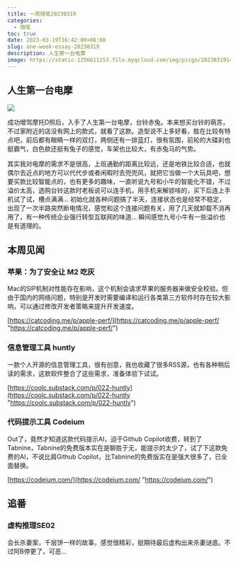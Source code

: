 ```yaml
---
title: 一周随笔20230319
categories:
  - 随笔
toc: true
date: 2023-03-19T16:42:00+08:00
slug: one-week-essay-20230319
description: 人生第一台电摩
image: https://static-1256611153.file.myqcloud.com/img/picgo/202303191448519.jpeg
---
```


## 人生第一台电摩

![](https://static-1256611153.file.myqcloud.com/img/picgo/202303191448519.jpeg)

成功增驾摩托D照后，入手了人生第一台电摩，台铃赤兔。本来想买台铃的萌苏，不过家附近的店没有网上的款式，就看了这款。造型说不上多好看，胜在比较有特点吧，前后都有眼睛一样的双灯，两侧还有一排蓝灯，很有氛围，前轮的大碟刹也挺霸气，白色款还挺有兔子的感觉，车架也比较大，有赤兔马的气势。

其实我对电摩的需求不是很高，上班通勤的距离比较远，还是地铁比较合适，也就偶尔去近点的地方可以代代步或者闲暇时去兜兜风，就把它当做一个大玩具吧，想要买款比较智能点的，也有更多的趣味，一直听说九号和小牛的智能化不错，不过溢价太高，选购台铃这款时老板说可以连手机，用手机来解锁啥的，买下后连上手机试了试，槽点满满... 初始化就各种问题搞了半天，连接状态也是经常不稳定，出现了一次半路突然断电情况，感觉和这个连接问题有关，用了几天就卸载不消再用了，有一种传统企业强行转型互联网的味道... 瞬间感觉九号小牛有一些溢价也是有道理的。

## 本周见闻

### 苹果：为了安全让 M2 吃灰

Mac的SIP机制对性能存在影响，这个机制会请求苹果的服务器来做安全校验。但由于国内的网络问题，特别是开发时需要编译和运行各类第三方软件时存在较大影响，可以通过修改开发者策略来提升开发速度。

[https://catcoding.me/p/apple-perf/](https://catcoding.me/p/apple-perf/ "https://catcoding.me/p/apple-perf/")

### 信息管理工具 huntly

一款个人开源的信息管理工具，很有创意，我也收藏了很多RSS源，也有各种稍后读的需求，这款软件整合了这些需求，准备体验下试试。

[https://coolc.substack.com/p/022-huntly](https://coolc.substack.com/p/022-huntly "https://coolc.substack.com/p/022-huntly")

### 代码提示工具 Codeium

Out了，竟然才知道这款代码提示AI，迫于Github Copilot收费，转到了Tabnine，Tabnine的免费版本实在是聊胜于无，能提示的太少了，试了下这款免费的AI，不说比肩Github Copilot，比Tabnine的免费版实在是强大很多了，已全面替换。

[https://codeium.com/](https://codeium.com/ "https://codeium.com/")

## 追番

### 虚构推理SE02

会长杀妻案，千层饼一样的故事，感觉很精彩，挺期待最后虚构出来杀妻谜底。不过阿B停更了，可恶...

